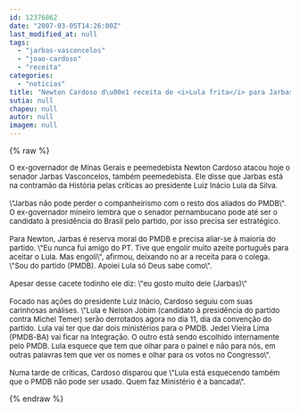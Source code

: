 ```yaml
---
id: 12376862
date: "2007-03-05T14:26:00Z"
last_modified_at: null
tags:
  - "jarbas-vasconcelos"
  - "joao-cardoso"
  - "receita"
categories:
  - "noticias"
title: "Newton Cardoso d\u00e1 receita de <i>Lula frita</i> para Jarbas"
sutia: null
chapeu: null
autor: null
imagem: null
---
```

{% raw %}
<p><FONT size=2></p>
<p><P>O ex-governador de Minas Gerais e peemedebista Newton Cardoso atacou hoje o senador Jarbas Vasconcelos, também peemedebista. Ele disse que Jarbas está na contramão da História pelas críticas ao presidente Luiz Inácio Lula da Silva. <BR><BR>\"Jarbas não pode perder o companheirismo com o resto dos aliados do PMDB\". O ex-governador mineiro lembra que o senador pernambucano pode até ser o candidato à presidência do Brasil pelo partido, por isso precisa ser estratégico.<BR><BR>Para Newton, Jarbas é reserva moral do PMDB e precisa aliar-se à maioria do partido. \"Eu nunca fui amigo do PT. Tive que engolir muito azeite português para aceitar o Lula. Mas engoli\", afirmou, deixando no ar a receita para o colega. \"Sou do partido (PMDB). Apoiei Lula só Deus sabe como\".<BR><BR>Apesar desse cacete todinho ele diz: \"eu gosto muito dele (Jarbas)\"<BR><BR>Focado nas ações do presidente Luiz Inácio, Cardoso seguiu com suas carinhosas análises. \"Lula e Nelson Jobim (candidato à presidência do partido contra Michel Temer) serão derrotados agora no dia 11, dia da convenção do partido. Lula vai ter que dar dois ministérios para o PMDB. Jedel Vieira Lima (PMDB-BA) vai ficar na Integração. O outro está sendo escolhido internamente pelo PMDB. Lula esquece que tem que olhar para o painel e não para nós, em outras palavras tem que ver os nomes e olhar para os votos no Congresso\".<BR><BR>Numa tarde de críticas, Cardoso disparou que \"Lula está esquecendo também que o PMDB não pode ser usado. Quem faz Ministério é a bancada\".</P></FONT> </p>
{% endraw %}